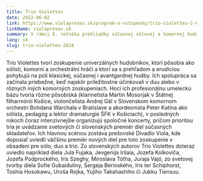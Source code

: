 ```yaml
---
title: Trio Violettes
date: 2022-06-02
link: https://www.violapresov.sk/program-a-vstupenky/trio-violettes-2-6
linkName: violapresov.sk
summary: V rámci 8. ročníka prehliadky súčasnej sólovej a komornej hudobnej tvorby slovenských a zahraničných autorov odznie Fantázia III. (piccola) na sekvenciu „Veni Sancte spiritus“ pre akordeón, op. 65. Interpretom skladby bude Peter Katina.
lang: sk
slug: trio-violettes-2024
---
```


Trio Violettes  tvorí zoskupenie univerzálnych hudobníkov, ktorí pôsobia ako sólisti, komorní a orchestrálni hráči a ktorí sa s prehľadom a erudíciou pohybujú na poli klasickej, súčasnej i avantgardnej hudby. Ich spolupráca sa začínala priebežne, keď najskôr príležitostne účinkovali v duu alebo v rôznych iných komorných zoskupeniach. Hoci ich profesionálnu umeleckú bázu tvoria rôzne pôsobiská (klarinetista Martin Mosorjak v Štátnej filharmónii Košice, violončelista Andrej Gál v Slovenskom komornom orchestri Bohdana Warchala v Bratislave a akordeonista Peter Katina ako sólista, pedagóg a lektor dramaturgie ŠFK v Košiciach), v posledných rokoch čoraz intenzívnejšie organizujú spoločné koncerty, pričom prioritou tria je uvádzanie svetových či slovenských premiér diel súčasných skladateľov. Ich hlavnou scénou zostáva prešovské Divadlo Viola, kde doposiaľ uviedli väčšinu premiér nových diel pre toto zoskupenie v obsadení pre sólo, duo a trio. Zo slovenských autorov Trio Violettes doteraz uviedlo napríklad diela Jula Fujaka, Jevgenija Iršaia, Jozefa Kolkoviča, Jozefa Podprockého, Iris Szeghy, Miroslava Tótha, Juraja Vajó, zo svetovej tvorby diela Sofie Gubaiduliny, Sergeja Berinského, Iris ter Schiphorst, Toshia Hosokawu, Uroša Rojka, Yujiho Takahashiho či Jukku Tiensuu.